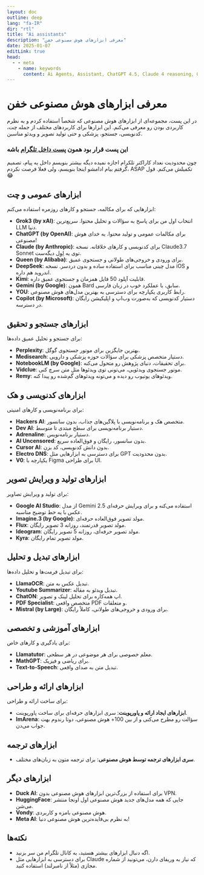 ```yaml
---
layout: doc
outline: deep
lang: "fa-IR"
dir: "rtl"
title: "Ai assistants"
description: "معرفی ابزارهای هوش مصنوعی خفن"
date: 2025-01-07
editLink: true
head:
  - - meta
    - name: keywords
      content: Ai Agents, Assistant, ChatGPT 4.5, Claude 4 reasoning, Grok 3, Gemini 2.5 series, DeepSeek
---
```


# معرفی ابزارهای هوش مصنوعی خفن  

در این پست، مجموعه‌ای از ابزارهای هوش مصنوعی که شخصاً استفاده کردم و به نظرم کاربردی بودن رو معرفی می‌کنم. این ابزارها برای کاربردهای مختلف از جمله چت، کدنویسی، جستجو، پزشکی و حتی تولید تصویر و ویدئو مناسبن.  

### این پست قرار بود همون [پست داخل تلگرام](https://t.me/F_NiREvil/6448) باشه

چون محدودیت نعداد کاراکتر تلکرام اجازه نمیده دیگه بیشتر بنویسم داخل یه پیام، تصمیم گرفتم بیام ادامشو اینجا بنویسم، ولی فعلا فرصت نکردم، ASAP تکمیلش می‌کنم. قول 😂


## ابزارهای عمومی و چت

ابزارهایی که برای مکالمه، جستجو و کارهای روزمره استفاده می‌کنم:  

- **Grok3 (by xAI)**: انتخاب اول من برای پاسخ به سؤالات و تحلیل محتوا. سریع‌ترین LLM دنیا.
- **ChatGPT (by OpenAI)**: برای مکالمات عمومی و تولید محتوا. یه خدای هوش مصنوعی!
- **Claude (by Anthropic)**: برای کدنویسی و کارهای خلاقانه. نسخه Claude3.7 Sonnet توی یه لِوِل دیگه‌ست.
- **Queen (by Alibaba)**: برای ورودی و خروجی‌های طولانی و جستجوی عمیق.
- **DeepSeek**: مدل چینی مناسب برای استفاده ساده و بدون دردسر. نسخه iOS و اندروید هم داره.
- **Kimi**: قابلیت آپلود 50 فایل همزمان و جستجوی عمیق داره.
- **Gemini (by Google)**: همون Bard سابق، با عملکرد خوب در زبان فارسی.
- **YOU**: رابط کاربری یکپارچه برای دسترسی به بهترین مدل‌های هوش مصنوعی.
- **Copilot (by Microsoft)**: دستیار کدنویسی که به‌صورت وب‌اپ و اپلیکیشن رایگان در دسترسه.  

## ابزارهای جستجو و تحقیق  

برای جستجو و تحلیل عمیق داده‌ها: 

- **Perplexity**: بهترین جایگزین برای موتور جستجوی گوگل.
- **Medisearch**: دستیار متخصص پزشکی برای سؤالات حوزه پزشکی و دارویی.
- **NotebookLM (by Google)**: برای تحقیقات، دنیای پژوهش رو متحول می‌کنه.
- **Vidclue**: موتور جستجوی ویدئویی، می‌تونی توی ویدئوها مثل متن سرچ کنی.
- **Remy**: ویدئوهای یوتیوب رو دیده و می‌تونه ویدئوهای گم‌شده رو پیدا کنه.

## ابزارهای کدنویسی و هک  

برای برنامه‌نویسی و کارهای امنیتی:  

- **Hackers AI**: متخصص هک و برنامه‌نویسی با پلاگین‌های جذاب، بدون سانسور.
- **Dev AI**: دستیار برنامه‌نویسی برای سطح مبتدی تا متوسط.
- **Adrenaline**: دستیار برنامه‌نویس.
- **AI Uncensored**: بدون سانسور، رایگان و فوق‌العاده سریع.
- **Cursor AI**: بدون دانش کدنویسی، کد بزن.
- **Electro DNS**: برای دسترسی به ابزارهایی مثل GPT بدون محدودیت.
- **V0**: یکپارچه با Figma برای طراحی UI.

## ابزارهای تولید و ویرایش تصویر  

برای تولید و ویرایش تصاویر:  

- **Google AI Studio**: از مدل Gemini 2.5 استفاده می‌کنه و برای ویرایش حرفه‌ای عکس با یه خط توضیح مناسبه.
- **Imagine.3 (by Google)**: مولد تصویر فوق‌العاده حرفه‌ای.
- **Flux**: مولد تصویر قدرتمند، روزانه 3 تصویر رایگان.
- **Ideogram**: مولد تصویر حرفه‌ای، روزانه 5 تصویر رایگان.
- **Kyra**: مولد تصویر تمام رایگان.

## ابزارهای تبدیل و تحلیل  

برای تبدیل فرمت‌ها و تحلیل داده‌ها:  

- **LlamaOCR**: تبدیل عکس به متن.
- **Youtube Summarizer**: تبدیل ویدئو به مقاله.
- **ChatON**: اپ همه‌کاره برای تحلیل لینک و تصویر.
- **PDF Specialist**: متخصص واقعی PDF و متعلقات.
- **Mistral (by Large)**: برای ورودی و خروجی‌های طولانی، کاملاً رایگان. 

## ابزارهای آموزشی و تخصصی  

برای یادگیری و کارهای خاص: 

- **Llamatutor**: معلم خصوصی برای هر موضوعی در هر سطحی.
- **MathGPT**: برای ریاضی و فیزیک.
- **Text-to-Speech**: تبدیل متن به صدای واقعی.  

## ابزارهای ارائه و طراحی  

برای ساخت ارائه و طراحی:  

- **ابزارهای ایجاد ارائه و پاورپوینت**: سری ابزارهای حرفه‌ای برای ساخت پاورپوینت.  
- **ImArena**: سؤالت رو مطرح می‌کنی و از بین 100+ هوش مصنوعی، دوتا رندوم بهت جواب می‌دن.

## ابزارهای ترجمه  

- **سری ابزارهای ترجمه توسط هوش مصنوعی**: برای ترجمه متون به زبان‌های مختلف.

## ابزارهای دیگر  

- **Duck AI**: برای استفاده از بزرگ‌ترین ابزارهای هوش مصنوعی بدون VPN.  
- **HuggingFace**: جایی که همه مدل‌های جدید هوش مصنوعی اول اونجا منتشر می‌شن.  
- **Vondy**: هوش مصنوعی بامزه و کاربردی.  
- **Meta AI**: به نظرم بی‌فایده‌ترین هوش مصنوعی دنیا!  

## نکته‌ها   

- اگه دنبال ابزارهای بیشتر هستید، به کانال تلگرام من سر بزنید.   
- برای دسترسی به ابزارهایی مثل Claude که نیاز به وریفای دارن، می‌تونید از شماره مجازی (مثلاً از نامبرلند) استفاده کنید.  